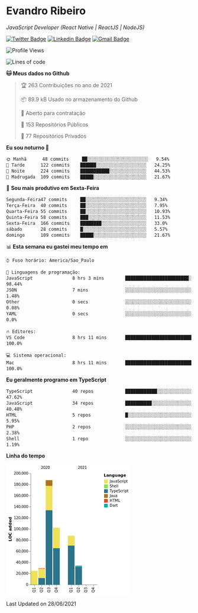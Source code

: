 # Evandro **Ribeiro**

*JavaScript Developer (React Native | ReactJS | NodeJS)*

[![Twitter Badge](https://img.shields.io/badge/-@ribeiroevandro-201B2D?style=flat-square&labelColor=201B2D&logo=twitter&logoColor=white&link=https://twitter.com/ribeiroevandro)](https://twitter.com/ribeiroevandro) 
[![Linkedin Badge](https://img.shields.io/badge/-Evandro%20Ribeiro-201B2D?style=flat-square&logo=Linkedin&logoColor=white&link=https://www.linkedin.com/in/ribeiroevandro)](https://www.linkedin.com/in/ribeiroevandro) 
[![Gmail Badge](https://img.shields.io/badge/-oi@ribeiroevandro.com.br-201B2D?style=flat-square&logo=Gmail&logoColor=white&link=mailto:oi@ribeiroevandro.com.br)](mailto:oi@ribeiroevandro.com.br)


<!--START_SECTION:waka-->
![Profile Views](http://img.shields.io/badge/Visualizac%C3%B5es%20do%20perfil-0-blue)

![Lines of code](https://img.shields.io/badge/Desde%20o%20Hello%20World%20eu%20escrevi-466053%20linhas%20de%20c%C3%B3digo-blue)

**🐱 Meus dados no Github** 

> 🏆 263 Contribuições no ano de 2021
 > 
> 📦 89.9 kB Usado no armazenamento do Github 
 > 
> 💼 Aberto para contratação
 > 
> 📜 153 Repositórios Públicos 
 > 
> 🔑 77 Repositórios Privados  
 > 
**Eu sou noturno 🦉** 

```text
🌞 Manhã      48 commits     ██░░░░░░░░░░░░░░░░░░░░░░░   9.54% 
🌆 Tarde      122 commits    ██████░░░░░░░░░░░░░░░░░░░   24.25% 
🌃 Noite      224 commits    ███████████░░░░░░░░░░░░░░   44.53% 
🌙 Madrugada  109 commits    █████░░░░░░░░░░░░░░░░░░░░   21.67%

```
📅 **Sou mais produtivo em Sexta-Feira** 

```text
Segunda-Feira47 commits     ██░░░░░░░░░░░░░░░░░░░░░░░   9.34% 
Terça-Feira  40 commits     ██░░░░░░░░░░░░░░░░░░░░░░░   7.95% 
Quarta-Feira 55 commits     ██░░░░░░░░░░░░░░░░░░░░░░░   10.93% 
Quinta-Feira 58 commits     ███░░░░░░░░░░░░░░░░░░░░░░   11.53% 
Sexta-Feira  166 commits    ████████░░░░░░░░░░░░░░░░░   33.0% 
sábado       28 commits     █░░░░░░░░░░░░░░░░░░░░░░░░   5.57% 
domingo      109 commits    █████░░░░░░░░░░░░░░░░░░░░   21.67%

```


📊 **Esta semana eu gastei meu tempo em** 

```text
⌚︎ Fuso horário: America/Sao_Paulo

💬 Linguagens de programação: 
JavaScript               8 hrs 3 mins        ████████████████████████░   98.44% 
JSON                     7 mins              ░░░░░░░░░░░░░░░░░░░░░░░░░   1.48% 
Other                    0 secs              ░░░░░░░░░░░░░░░░░░░░░░░░░   0.08% 
YAML                     0 secs              ░░░░░░░░░░░░░░░░░░░░░░░░░   0.0%

🔥 Editores: 
VS Code                  8 hrs 11 mins       █████████████████████████   100.0%

💻 Sistema operacional: 
Mac                      8 hrs 11 mins       █████████████████████████   100.0%

```

**Eu geralmente programo em TypeScript** 

```text
TypeScript               40 repos            ████████████░░░░░░░░░░░░░   47.62% 
JavaScript               34 repos            ██████████░░░░░░░░░░░░░░░   40.48% 
HTML                     5 repos             █░░░░░░░░░░░░░░░░░░░░░░░░   5.95% 
PHP                      2 repos             ░░░░░░░░░░░░░░░░░░░░░░░░░   2.38% 
Shell                    1 repo              ░░░░░░░░░░░░░░░░░░░░░░░░░   1.19%

```


**Linha do tempo**

![Chart not found](https://raw.githubusercontent.com/ribeiroevandro/ribeiroevandro/master/charts/bar_graph.png) 


 Last Updated on 28/06/2021
<!--END_SECTION:waka-->
